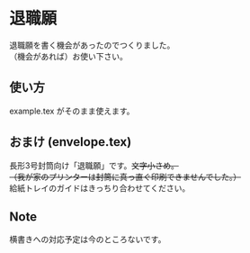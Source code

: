 # 退職願
退職願を書く機会があったのでつくりました。  
（機会があれば）お使い下さい。  

## 使い方
example.tex がそのまま使えます。

## おまけ (envelope.tex)
長形3号封筒向け「退職願」です。~~文字小さめ。~~  
~~（我が家のプリンターは封筒に真っ直ぐ印刷できませんでした。）~~  
給紙トレイのガイドはきっちり合わせてください。

## Note
横書きへの対応予定は今のところないです。
